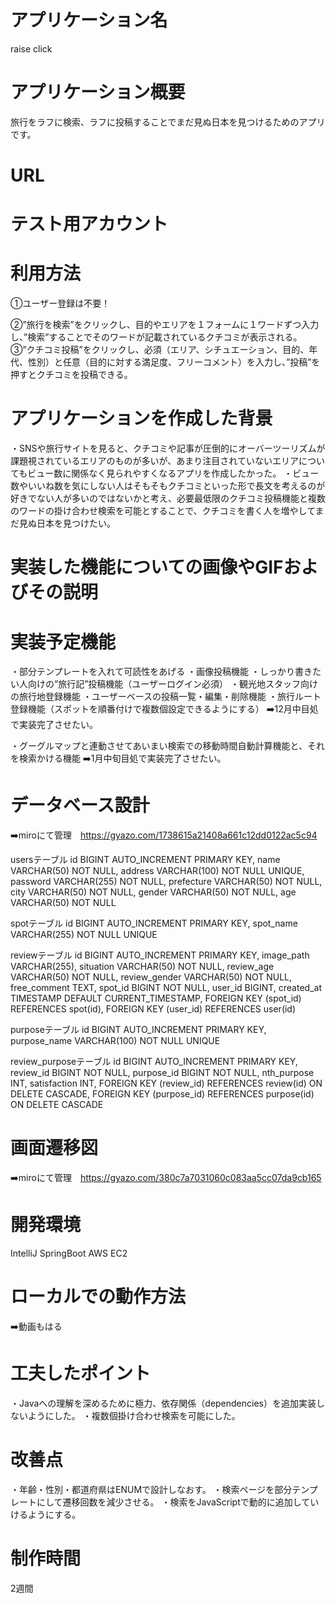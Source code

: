# アプリケーション名
raise click

# アプリケーション概要
旅行をラフに検索、ラフに投稿することでまだ見ぬ日本を見つけるためのアプリです。

# URL

# テスト用アカウント

# 利用方法
①ユーザー登録は不要！

②”旅行を検索”をクリックし、目的やエリアを１フォームに１ワードずつ入力し、”検索”することでそのワードが記載されているクチコミが表示される。
③”クチコミ投稿”をクリックし、必須（エリア、シチュエーション、目的、年代、性別）と任意（目的に対する満足度、フリーコメント）を入力し、”投稿”を押すとクチコミを投稿できる。

# アプリケーションを作成した背景
・SNSや旅行サイトを見ると、クチコミや記事が圧倒的にオーバーツーリズムが課題視されているエリアのものが多いが、あまり注目されていないエリアについてもビュー数に関係なく見られやすくなるアプリを作成したかった。
・ビュー数やいいね数を気にしない人はそもそもクチコミといった形で長文を考えるのが好きでない人が多いのではないかと考え、必要最低限のクチコミ投稿機能と複数のワードの掛け合わせ検索を可能とすることで、クチコミを書く人を増やしてまだ見ぬ日本を見つけたい。

# 実装した機能についての画像やGIFおよびその説明

# 実装予定機能
・部分テンプレートを入れて可読性をあげる
・画像投稿機能
・しっかり書きたい人向けの”旅行記”投稿機能（ユーザーログイン必須）
・観光地スタッフ向けの旅行地登録機能
・ユーザーベースの投稿一覧・編集・削除機能
・旅行ルート登録機能（スポットを順番付けで複数個設定できるようにする）
➡️12月中目処で実装完了させたい。

・グーグルマップと連動させてあいまい検索での移動時間自動計算機能と、それを検索かける機能
➡️1月中旬目処で実装完了させたい。

# データベース設計
➡️miroにて管理　https://gyazo.com/1738615a21408a661c12dd0122ac5c94


usersテーブル
 id          BIGINT AUTO_INCREMENT PRIMARY KEY,
 name        VARCHAR(50) NOT NULL,
 address     VARCHAR(100) NOT NULL UNIQUE,
 password    VARCHAR(255) NOT NULL,
 prefecture  VARCHAR(50) NOT NULL,
 city        VARCHAR(50) NOT NULL,
 gender      VARCHAR(50) NOT NULL,
 age         VARCHAR(50) NOT NULL

 spotテーブル
  id BIGINT AUTO_INCREMENT PRIMARY KEY,
  spot_name VARCHAR(255) NOT NULL UNIQUE

 reviewテーブル
 id            BIGINT AUTO_INCREMENT PRIMARY KEY,
 image_path    VARCHAR(255),
 situation     VARCHAR(50) NOT NULL,
 review_age    VARCHAR(50) NOT NULL,
 review_gender VARCHAR(50) NOT NULL,
 free_comment  TEXT,
 spot_id       BIGINT NOT NULL,
 user_id       BIGINT,
 created_at    TIMESTAMP DEFAULT CURRENT_TIMESTAMP,
 FOREIGN KEY (spot_id) REFERENCES spot(id),
 FOREIGN KEY (user_id) REFERENCES user(id)

 purposeテーブル
 id            BIGINT AUTO_INCREMENT PRIMARY KEY,
 purpose_name  VARCHAR(100) NOT NULL UNIQUE

 review_purposeテーブル
 id            BIGINT AUTO_INCREMENT PRIMARY KEY,
 review_id     BIGINT NOT NULL,
 purpose_id    BIGINT NOT NULL,
 nth_purpose   INT,
 satisfaction  INT,
 FOREIGN KEY (review_id) REFERENCES review(id) ON DELETE CASCADE,
 FOREIGN KEY (purpose_id) REFERENCES purpose(id) ON DELETE CASCADE


# 画面遷移図
➡️miroにて管理　https://gyazo.com/380c7a7031060c083aa5cc07da9cb165


# 開発環境
IntelliJ
SpringBoot
AWS EC2

# ローカルでの動作方法
➡️動画もはる

# 工夫したポイント
・Javaへの理解を深めるために極力、依存関係（dependencies）を追加実装しないようにした。
・複数個掛け合わせ検索を可能にした。

# 改善点
・年齢・性別・都道府県はENUMで設計しなおす。
・検索ページを部分テンプレートにして遷移回数を減少させる。
・検索をJavaScriptで動的に追加していけるようにする。


# 制作時間
2週間
